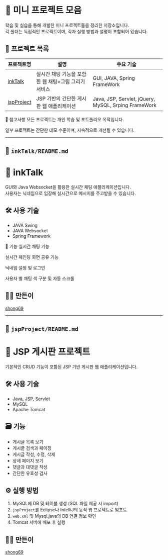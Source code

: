 # 🎯 미니 프로젝트 모음

학습 및 실습을 통해 개발한 미니 프로젝트들을 정리한 저장소입니다.  
각 폴더는 독립적인 프로젝트이며, 각자 실행 방법과 설명이 포함되어 있습니다.

## 📁 프로젝트 목록

| 프로젝트명 | 설명 | 주요 기술 |
|------------|------|-----------|
| [inkTalk](./inkTalk) | 실시간 채팅 기능을 포함한 웹 채팅+그림 그리기 서비스 | GUI, JAVA, Spring FrameWork |
| [jspProject](./jspProject) | JSP 기반의 간단한 게시판 웹 애플리케이션 | Java, JSP, Servlet, jQuery, MySQL, Srping FrameWork |


📌 참고사항
모든 프로젝트는 개인 학습 및 포트폴리오 목적입니다.

일부 프로젝트는 간단한 데모 수준이며, 지속적으로 개선될 수 있습니다.

---

## 📄 `inkTalk/README.md`


# 💬 inkTalk

GUI와 Java Websocket을 활용한 실시간 채팅 애플리케이션입니다.  
사용자는 닉네임으로 입장해 실시간으로 메시지를 주고받을 수 있습니다.

## 🛠️ 사용 기술
- JAVA Swing
- JAVA Websocket
- Spring Framework


📌 기능
실시간 채팅 기능

실시간 페인팅 화면 공유 기능

닉네임 설정 및 로그인

사용자 별 채팅 색 구분 및 자동 스크롤

## 🙋‍♀️ 만든이
[shong69](https://github.com/shong69)

---

## 📄 `jspProject/README.md`


# 📘 JSP 게시판 프로젝트

기본적인 CRUD 기능이 포함된 JSP 기반 게시판 웹 애플리케이션입니다.

## 🛠️ 사용 기술

- Java, JSP, Servlet
- MySQL
- Apache Tomcat

## 🗃️ 기능

- 게시글 목록 보기
- 게시글 검색과 페이징
- 게시글 작성, 수정, 삭제
- 상세 페이지 보기
- 댓글과 대댓글 작성
- 간단한 유효성 검사

## ⚙️ 실행 방법

1. MySQL에 DB 및 테이블 생성 (SQL 파일 제공 시 import)
2. `jspProject`를 Eclipse나 IntelliJ의 동적 웹 프로젝트로 임포트
3. `web.xml` 및 Mysql.java의 DB 연결 정보 확인
4. Tomcat 서버에 배포 후 실행

## 🙋‍♂️ 만든이

[shong69](https://github.com/shong69)
